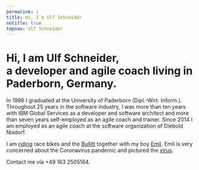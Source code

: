 ```yaml
---
permalink: /
title: Hi, I´m Ulf Schneider
notitle: true
topnav: Ulf Schneider
---
```


<h1 class="fs-3 lh-1 normal mrb-2">Hi, I am <span class="inline-block"><strong>Ulf Schneider</strong>,</span><br> a developer and agile coach living in Paderborn, Germany.</h1>

In 1996 I graduated at the University of Paderborn (Dipl.-Wirt. Inform.). Throughout 25 years in the software industry, I was more than ten years with IBM Global Services as a developer and software architect and more than seven years self-employed as an agile coach and trainer. Since 2014 I am employed as an agile coach at the software organization of Diebold Nixdorf.

I am [riding](/cross-the-alps) race bikes and the [Bullitt](/2016-10-02) together with my boy [Emil](/emil-is-ready-for-the-beach). Emil is very concerned about the Coronavirus pandemic and pictured the [virus](/emil-pictured-the-coronavirus). 

Contact me via +49 163 2505164.

